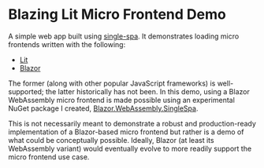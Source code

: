 # Blazing Lit Micro Frontend Demo

A simple web app built using [single-spa](https://single-spa.js.org/). It demonstrates loading micro
frontends written with the following:

* [Lit](https://lit.dev/)
* [Blazor](https://dotnet.microsoft.com/en-us/apps/aspnet/web-apps/blazor)

The former (along with other popular JavaScript frameworks) is well-supported; the latter
historically has not been. In this demo, using a Blazor WebAssembly micro frontend is made possible
using an experimental NuGet package I created,
[Blazor.WebAssembly.SingleSpa](https://www.nuget.org/packages/Blazor.WebAssembly.SingleSpa).

This is not necessarily meant to demonstrate a robust and production-ready implementation of a
Blazor-based micro frontend but rather is a demo of what could be conceptually possible. Ideally,
Blazor (at least its WebAssembly variant) would eventually evolve to more readily support the micro
frontend use case.

